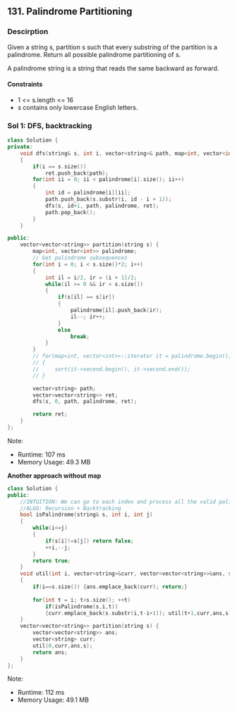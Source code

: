 ## 131. Palindrome Partitioning

### Descirption 
Given a string s, partition s such that every substring of the partition is a palindrome. Return all possible palindrome partitioning of s.

A palindrome string is a string that reads the same backward as forward.

#### Constraints
- 1 <= s.length <= 16
- s contains only lowercase English letters.

### Sol 1: DFS, backtracking
```C++
class Solution {
private:
    void dfs(string& s, int i, vector<string>& path, map<int, vector<int>>& palindrome, vector<vector<string>>& ret)
    {
        if(i == s.size())
            ret.push_back(path);
        for(int ii = 0; ii < palindrome[i].size(); ii++)
        {
            int id = palindrome[i][ii];
            path.push_back(s.substr(i, id - i + 1));
            dfs(s, id+1, path, palindrome, ret);
            path.pop_back();
        }
    }

public:
    vector<vector<string>> partition(string s) {
        map<int, vector<int>> palindrome;
        // Get palindrome subsequences
        for(int i = 0; i < s.size()*2; i++)
        {
            int il = i/2, ir = (i + 1)/2;
            while(il >= 0 && ir < s.size())
            {
                if(s[il] == s[ir])
                {
                    palindrome[il].push_back(ir);
                    il--; ir++;
                }
                else
                    break;
            }
        }
        // for(map<int, vector<int>>::iterator it = palindrome.begin(); it != palindrome.end(); it++)
        // {
        //     sort(it->second.begin(), it->second.end());
        // }

        vector<string> path;
        vector<vector<string>> ret;
        dfs(s, 0, path, palindrome, ret);

        return ret;
    }
};
```
Note:
- Runtime: 107 ms
- Memory Usage: 49.3 MB

**Another approach without map**
```C++
class Solution {
public:
    //INTUITION: We can go to each index and process all the valid palindromic substrings after that till the end of string.
    //ALGO: Recursion + Backtracking
    bool isPalindrome(string& s, int i, int j)
    {
        while(i<=j)
        {
            if(s[i]!=s[j]) return false;
            ++i,--j;
        }
        return true;
    }
    void util(int i, vector<string>&curr, vector<vector<string>>&ans, string& s)
    {
        if(i==s.size()) {ans.emplace_back(curr); return;}
        
        for(int t = i; t<s.size(); ++t)
            if(isPalindrome(s,i,t))
            {curr.emplace_back(s.substr(i,t-i+1)); util(t+1,curr,ans,s); curr.pop_back();}
    }
    vector<vector<string>> partition(string s) {
        vector<vector<string>> ans;
        vector<string> curr;
        util(0,curr,ans,s);
        return ans;
    }
};
```
Note:
- Runtime: 112 ms
- Memory Usage: 49.1 MB